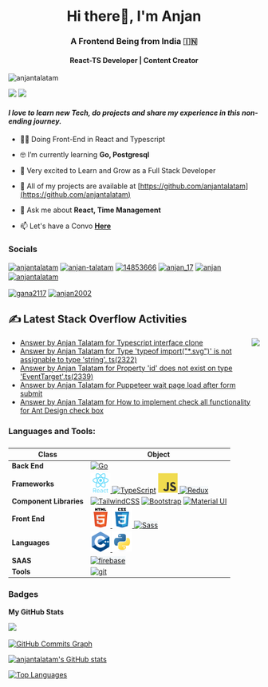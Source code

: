 <h1 align="center">Hi there👋, I'm Anjan</h1>
<h3 align="center">A Frontend Being from India 🇮🇳</h3>
<h4 align="center">React-TS Developer | Content Creator</h4>

<p align="left"> <img src="https://komarev.com/ghpvc/?username=anjantalatam&label=Profile%20views&color=0e75b6&style=flat" alt="anjantalatam" /> </p>

<a href="https://www.twitter.com/anjantalatam" target="_blank" rel="noreferrer"><img
src="https://img.shields.io/twitter/follow/anjantalatam?logo=twitter&style=for-the-badge&color=0891b2&labelColor=1c1917"
/></a>
<a href="https://www.github.com/anjantalatam" target="_blank" rel="noreferrer"><img
src="https://img.shields.io/github/followers/anjantalatam?logo=github&style=for-the-badge&color=0891b2&labelColor=1c1917" /></a>

<i><h4>I love to learn new Tech, do projects and share my experience in this non-ending journey.</h4> </i>

- 👨‍💻 Doing Front-End in React and Typescript

- 🤓 I’m currently learning **Go, Postgresql**

- 🚀 Very excited to Learn and Grow as a Full Stack Developer

- 🛄 All of my projects are available at [https://github.com/anjantalatam](https://github.com/anjantalatam)

- 💬 Ask me about **React, Time Management**

- 📫 Let's have a Convo **<a href="https://twitter.com/messages/compose?recipient_id=1289945210852581376" target="_blank"> Here </a>**

### Socials

<p align="left">
 <a href="https://twitter.com/anjantalatam" target="blank"><img align="center" src="https://raw.githubusercontent.com/rahuldkjain/github-profile-readme-generator/master/src/images/icons/Social/twitter.svg" alt="anjantalatam" height="30" width="40" /></a>
  <a href="https://linkedin.com/in/anjan-talatam" target="blank"><img align="center" src="https://raw.githubusercontent.com/rahuldkjain/github-profile-readme-generator/master/src/images/icons/Social/linked-in-alt.svg" alt="anjan-talatam" height="30" width="40" /></a>
  <a href="https://stackoverflow.com/users/14853666" target="blank"><img align="center" src="https://raw.githubusercontent.com/rahuldkjain/github-profile-readme-generator/master/src/images/icons/Social/stack-overflow.svg" alt="14853666" height="30" width="40" /></a>
  <a href="https://codepen.io/anjan_17" target="blank"><img align="center" src="https://raw.githubusercontent.com/rahuldkjain/github-profile-readme-generator/master/src/images/icons/Social/codepen.svg" alt="anjan_17" height="30" width="40" /></a>
  <a href="https://codesandbox.com/anjan" target="blank"><img align="center" src="https://cdn.jsdelivr.net/npm/simple-icons@3.0.1/icons/codesandbox.svg" alt="anjan" height="30" width="40" /></a>
    <a href="https://instagram.com/anjantalatam" target="blank"><img align="center" src="https://raw.githubusercontent.com/rahuldkjain/github-profile-readme-generator/master/src/images/icons/Social/instagram.svg" alt="anjantalatam" height="30" width="40" /></a>

<a href="https://www.hackerrank.com/gana2117" target="blank"><img align="center" src="https://raw.githubusercontent.com/rahuldkjain/github-profile-readme-generator/master/src/images/icons/Social/hackerrank.svg" alt="gana2117" height="30" width="40" /></a>
<a href="https://codeforces.com/profile/anjan2002" target="blank"><img align="center" src="https://cdn.jsdelivr.net/npm/simple-icons@3.0.1/icons/codeforces.svg" alt="anjan2002" height="30" width="40" /></a>

</p>

## ✍️ Latest Stack Overflow Activities

<img align="right" src = "https://github-readme-stackoverflow.vercel.app/?userID=14853666" height = "220"/>

<!-- STACKOVERFLOW:START -->
- [Answer by Anjan Talatam for Typescript interface clone](https://stackoverflow.com/questions/74442231/typescript-interface-clone/74442321#74442321)
- [Answer by Anjan Talatam for Type &#39;typeof import&lpar;&quot;*.svg&quot;&rpar;&#39; is not assignable to type &#39;string&#39;. ts&lpar;2322&rpar;](https://stackoverflow.com/questions/74434796/type-typeof-import-svg-is-not-assignable-to-type-string-ts2322/74434907#74434907)
- [Answer by Anjan Talatam for Property &#39;id&#39; does not exist on type &#39;EventTarget&#39;.ts&lpar;2339&rpar;](https://stackoverflow.com/questions/74348124/property-id-does-not-exist-on-type-eventtarget-ts2339/74348312#74348312)
- [Answer by Anjan Talatam for Puppeteer wait page load after form submit](https://stackoverflow.com/questions/46948489/puppeteer-wait-page-load-after-form-submit/74333920#74333920)
- [Answer by Anjan Talatam for How to implement check all functionality for Ant Design check box](https://stackoverflow.com/questions/74243175/how-to-implement-check-all-functionality-for-ant-design-check-box/74243537#74243537)
<!-- STACKOVERFLOW:END -->

<h3 align="left">Languages and Tools:</h3>
<p align="left">

| Class                   | Object                                                                                                                                                                                                                                                                                                                                                                                                                                                                                                                                                                                                                                                                                                                                                                                                                                                                                                                                                                                                |
| ----------------------- | ----------------------------------------------------------------------------------------------------------------------------------------------------------------------------------------------------------------------------------------------------------------------------------------------------------------------------------------------------------------------------------------------------------------------------------------------------------------------------------------------------------------------------------------------------------------------------------------------------------------------------------------------------------------------------------------------------------------------------------------------------------------------------------------------------------------------------------------------------------------------------------------------------------------------------------------------------------------------------------------------------- |
| **Back End**            | <a href="https://go.dev/doc/" target="_blank" rel="noreferrer"><img src="https://raw.githubusercontent.com/danielcranney/readme-generator/main/public/icons/skills/go-colored.svg" width="36" height="36" alt="Go" /></a>                                                                                                                                                                                                                                                                                                                                                                                                                                                                                                                                                                                                                                                                                                                                                                             |
| **Frameworks**          | <a href="https://reactjs.org/" target="_blank"> <img src="https://raw.githubusercontent.com/devicons/devicon/master/icons/react/react-original-wordmark.svg" alt="react" width="40" height="40" style="background:#f5f8fa" /> </a> <a href="https://www.typescriptlang.org/" target="_blank" rel="noreferrer"><img src="https://raw.githubusercontent.com/danielcranney/readme-generator/main/public/icons/skills/typescript-colored.svg" width="40" height="40" alt="TypeScript" /></a> <a href="https://developer.mozilla.org/en-US/docs/Web/JavaScript" target="_blank"> <img src="https://raw.githubusercontent.com/devicons/devicon/master/icons/javascript/javascript-original.svg" alt="javascript" width="40" height="40"/> </a> <a href="https://redux.js.org/" target="_blank" rel="noreferrer"><img src="https://raw.githubusercontent.com/danielcranney/readme-generator/main/public/icons/skills/redux-colored.svg" width="40" height="40" alt="Redux" style="background:#f5f8fa" /></a> |
| **Component Libraries** | <a href="https://tailwindcss.com/" target="_blank" rel="noreferrer"><img src="https://raw.githubusercontent.com/danielcranney/readme-generator/main/public/icons/skills/tailwindcss-colored.svg" width="36" height="36" alt="TailwindCSS" /></a> <a href="https://getbootstrap.com/" target="_blank" rel="noreferrer"><img src="https://raw.githubusercontent.com/danielcranney/readme-generator/main/public/icons/skills/bootstrap-colored.svg" width="36" height="36" alt="Bootstrap" /></a> <a href="https://mui.com/" target="_blank" rel="noreferrer"><img src="https://raw.githubusercontent.com/danielcranney/readme-generator/main/public/icons/skills/materialui-colored.svg" width="36" height="36" alt="Material UI" /></a>                                                                                                                                                                                                                                                                |
| **Front End**           | <a href="https://www.w3.org/html/" target="_blank"> <img src="https://raw.githubusercontent.com/devicons/devicon/master/icons/html5/html5-original-wordmark.svg" alt="html5" width="40" height="40" style="background:#f5f8fa"/> </a><a href="https://www.w3schools.com/css/" target="_blank"> <img src="https://raw.githubusercontent.com/devicons/devicon/master/icons/css3/css3-original-wordmark.svg" alt="css3" width="40" height="40" style="background:#f5f8fa"/> </a> <a href="https://sass-lang.com/" target="_blank" rel="noreferrer"><img src="https://raw.githubusercontent.com/danielcranney/readme-generator/main/public/icons/skills/sass-colored.svg" width="36" height="36" alt="Sass" style="background:#f5f8fa" /></a>                                                                                                                                                                                                                                                             |
| **Languages**           | <a href="https://www.w3schools.com/cpp/" target="_blank"> <img src="https://raw.githubusercontent.com/devicons/devicon/master/icons/cplusplus/cplusplus-original.svg" alt="cplusplus" width="40" height="40"/> </a><a href="https://www.python.org" target="_blank"> <img src="https://raw.githubusercontent.com/devicons/devicon/master/icons/python/python-original.svg" alt="python" width="40" height="40" /> </a>                                                                                                                                                                                                                                                                                                                                                                                                                                                                                                                                                                                |
| **SAAS**                | <a href="https://firebase.google.com/" target="_blank" rel="noreferrer"> <img src="https://www.vectorlogo.zone/logos/firebase/firebase-icon.svg" alt="firebase" width="40" height="40" style="background:#f5f8fa"/> </a>                                                                                                                                                                                                                                                                                                                                                                                                                                                                                                                                                                                                                                                                                                                                                                              |
| **Tools**               | <a href="https://git-scm.com/" target="_blank"> <img src="https://www.vectorlogo.zone/logos/git-scm/git-scm-icon.svg" alt="git" width="40" height="40"/> </a>                                                                                                                                                                                                                                                                                                                                                                                                                                                                                                                                                                                                                                                                                                                                                                                                                                         |

</p></a>

### Badges

<b>My GitHub Stats</b>

<a href="http://www.github.com/anjantalatam"><img src="https://github-readme-streak-stats.herokuapp.com/?user=anjantalatam&stroke=ffffff&background=1c1917&ring=0891b2&fire=0891b2&currStreakNum=ffffff&currStreakLabel=0891b2&sideNums=ffffff&sideLabels=ffffff&dates=ffffff&hide_border=true" /></a>

<a href="http://www.github.com/anjantalatam"><img src="https://activity-graph.herokuapp.com/graph?username=anjantalatam&bg_color=1c1917&color=ffffff&line=0891b2&point=ffffff&area_color=1c1917&area=true&hide_border=true&custom_title=GitHub%20Commits%20Graph" alt="GitHub Commits Graph" /></a>

<a href="http://www.github.com/anjantalatam"><img src="https://github-readme-stats.vercel.app/api?username=anjantalatam&show_icons=true&hide=contribs&title_color=0891b2&text_color=ffffff&icon_color=0891b2&bg_color=1c1917&hide_border=true&show_icons=true" alt="anjantalatam's GitHub stats" /></a>

<a href="https://github.com/anjantalatam" align="left"><img src="https://github-readme-stats.vercel.app/api/top-langs/?username=anjantalatam&langs_count=10&title_color=0891b2&text_color=ffffff&icon_color=0891b2&bg_color=1c1917&hide_border=true&locale=en&custom_title=Top%20%Languages" alt="Top Languages" /></a>
